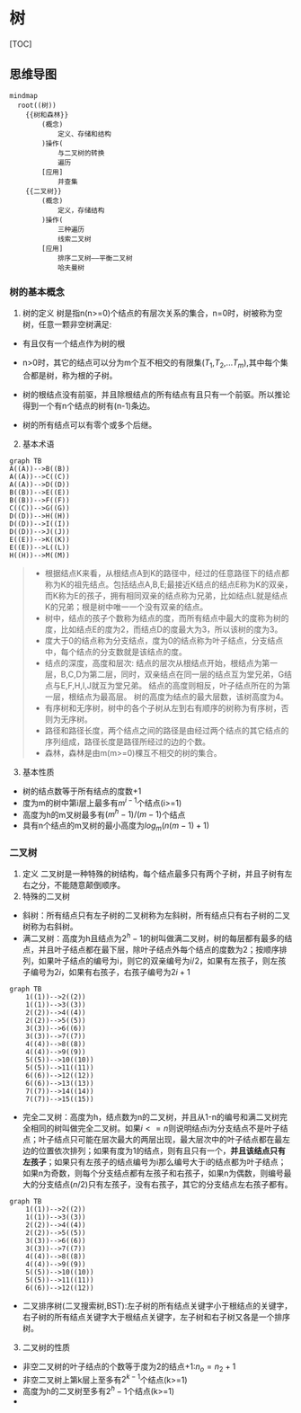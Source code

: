 # 树

[TOC]

## 思维导图

```mermaid
mindmap
  root((树))
    {{树和森林}}
        (概念)
            定义、存储和结构
        )操作(
            与二叉树的转换
            遍历
        [应用]
            并查集
    {{二叉树}}
        (概念)
            定义，存储结构
        )操作(
            三种遍历
            线索二叉树
        [应用]
            排序二叉树——平衡二叉树
            哈夫曼树
```

### 树的基本概念

1. 树的定义
树是指n(n>=0)个结点的有层次关系的集合，n=0时，树被称为空树，任意一颗非空树满足:

- 有且仅有一个结点作为树的根
- n>0时，其它的结点可以分为m个互不相交的有限集($T_1$,$T_2$,...$T_m$),其中每个集合都是树，称为根的子树。

- 树的根结点没有前驱，并且除根结点的所有结点有且只有一个前驱。所以推论得到一个有n个结点的树有(n-1)条边。
- 树的所有结点可以有零个或多个后继。

2. 基本术语

```mermaid
graph TB
A((A))-->B((B))
A((A))-->C((C))
A((A))-->D((D))
B((B))-->E((E))
B((B))-->F((F))
C((C))-->G((G))
D((D))-->H((H))
D((D))-->I((I))
D((D))-->J((J))
E((E))-->K((K))
E((E))-->L((L))
H((H))-->M((M))
```

>- 根据结点K来看，从根结点A到K的路径中，经过的任意路径下的结点都称为K的祖先结点。包括结点A,B,E;最接近K结点的结点E称为K的双亲，而K称为E的孩子，拥有相同双亲的结点称为兄弟，比如结点L就是结点K的兄弟；根是树中唯一一个没有双亲的结点。
>- 树中，结点的孩子个数称为结点的度，而所有结点中最大的度称为树的度，比如结点E的度为2，而结点D的度最大为3，所以该树的度为3。
>- 度大于0的结点称为分支结点，度为0的结点称为叶子结点，分支结点中，每个结点的分支数就是该结点的度。
>- 结点的深度，高度和层次:
>结点的层次从根结点开始，根结点为第一层，B,C,D为第二层，同时，双亲结点在同一层的结点互为堂兄弟，G结点与E,F,H,I,J就互为堂兄弟。
>结点的高度则相反，叶子结点所在的为第一层，根结点为最高层。
>树的高度为结点的最大层数，该树高度为4。
>- 有序树和无序树，树中的各个子树从左到右有顺序的树称为有序树，否则为无序树。
>- 路径和路径长度，两个结点之间的路径是由经过两个结点的其它结点的序列组成，路径长度是路径所经过的边的个数。
>- 森林，森林是由m(m>=0)棵互不相交的树的集合。

3. 基本性质

- 树的结点数等于所有结点的度数+1
- 度为m的树中第i层上最多有$m^{i-1}$个结点(i>=1)
- 高度为h的m叉树最多有$(m^h-1)/(m-1)$个结点
- 具有n个结点的m叉树的最小高度为$log_m(n(m-1)+1)$

### 二叉树

1. 定义
二叉树是一种特殊的树结构，每个结点最多只有两个子树，并且子树有左右之分，不能随意颠倒顺序。
2. 特殊的二叉树

- 斜树：所有结点只有左子树的二叉树称为左斜树，所有结点只有右子树的二叉树称为右斜树。
- 满二叉树：高度为h且结点为$2^h-1$的树叫做满二叉树，树的每层都有最多的结点，并且叶子结点都在最下层，除叶子结点外每个结点的度数为2；按顺序排列，如果叶子结点的编号为i，则它的双亲编号为$i/2$，如果有左孩子，则左孩子编号为$2i$，如果有右孩子，右孩子编号为$2i+1$

```mermaid
graph TB
    1((1))-->2((2))
    1((1))-->3((3))
    2((2))-->4((4))
    2((2))-->5((5))
    3((3))-->6((6))
    3((3))-->7((7))
    4((4))-->8((8))
    4((4))-->9((9))
    5((5))-->10((10))
    5((5))-->11((11))
    6((6))-->12((12))
    6((6))-->13((13))
    7((7))-->14((14))
    7((7))-->15((15))
```

- 完全二叉树：高度为h，结点数为n的二叉树，并且从1-n的编号和满二叉树完全相同的树叫做完全二叉树。如果$i<=n$则说明结点i为分支结点不是叶子结点；叶子结点只可能在层次最大的两层出现，最大层次中的叶子结点都在最左边的位置依次排列；如果有度为1的结点，则有且只有一个，**并且该结点只有左孩子**；如果只有左孩子的结点编号为i那么编号大于i的结点都为叶子结点；如果n为奇数，则每个分支结点都有左孩子和右孩子，如果n为偶数，则编号最大的分支结点($n/2$)只有左孩子，没有右孩子，其它的分支结点左右孩子都有。

```mermaid
graph TB
    1((1))-->2((2))
    1((1))-->3((3))
    2((2))-->4((4))
    2((2))-->5((5))
    3((3))-->6((6))
    3((3))-->7((7))
    4((4))-->8((8))
    4((4))-->9((9))
    5((5))-->10((10))
    5((5))-->11((11))
    6((6))-->12((12))
```

- 二叉排序树(二叉搜索树,BST):左子树的所有结点关键字小于根结点的关键字，右子树的所有结点关键字大于根结点关键字，左子树和右子树又各是一个排序树。

3. 二叉树的性质

- 非空二叉树的叶子结点的个数等于度为2的结点+1:$n_o=n_2+1$
- 非空二叉树上第k层上至多有$2^{k-1}$个结点(k>=1)
- 高度为h的二叉树至多有$2^h-1$个结点(k>=1)
-

